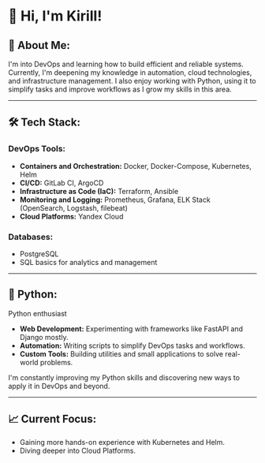 # 👋 Hi, I'm Kirill!

## 📌 About Me:
I'm into DevOps and learning how to build efficient and reliable systems.
Currently, I'm deepening my knowledge in automation, cloud technologies, and infrastructure management.
I also enjoy working with Python, using it to simplify tasks and improve workflows as I grow my skills in this area.

---

## 🛠️ Tech Stack:
### **DevOps Tools:**
- **Containers and Orchestration:** Docker, Docker-Compose, Kubernetes, Helm
- **CI/CD:** GitLab CI, ArgoCD
- **Infrastructure as Code (IaC):** Terraform, Ansible
- **Monitoring and Logging:** Prometheus, Grafana, ELK Stack (OpenSearch, Logstash, filebeat)
- **Cloud Platforms:** Yandex Cloud

### **Databases:**
- PostgreSQL
- SQL basics for analytics and management

---

## 🐍 Python:
Python enthusiast
- **Web Development:** Experimenting with frameworks like FastAPI and Django mostly.
- **Automation:** Writing scripts to simplify DevOps tasks and workflows.
- **Custom Tools:** Building utilities and small applications to solve real-world problems.

I'm constantly improving my Python skills and discovering new ways to apply it in DevOps and beyond.

---

## 📈 Current Focus:
- Gaining more hands-on experience with Kubernetes and Helm.
- Diving deeper into Cloud Platforms.



